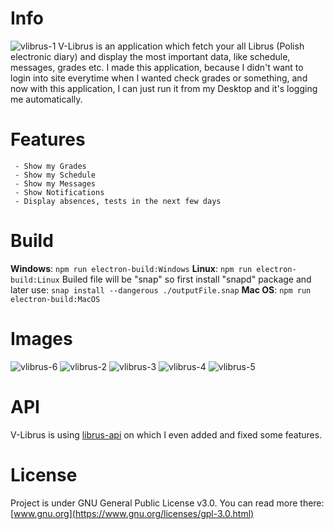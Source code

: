 # Info
![vlibrus-1](https://user-images.githubusercontent.com/36642285/135482947-95098f4e-7c90-4605-94fe-8c29eaaa34b7.png)
V-Librus is an application which fetch your all Librus (Polish electronic diary) and display the most important data, like schedule, messages, grades etc. I made this application, because I didn't want to login into site everytime when I wanted check grades or something, and now with this application, I can just run it from my Desktop and it's logging me automatically.

# Features
```
 - Show my Grades
 - Show my Schedule
 - Show my Messages
 - Show Notifications
 - Display absences, tests in the next few days
```

# Build
<b>Windows</b>: ```npm run electron-build:Windows``` 
<b>Linux</b>: ```npm run electron-build:Linux``` Builed file will be "snap" so first install "snapd" package and later use: ```snap install --dangerous ./outputFile.snap```
<b>Mac OS</b>: ```npm run electron-build:MacOS```

# Images
![vlibrus-6](https://user-images.githubusercontent.com/36642285/135483002-8390ace8-3f78-440b-8251-b7ef4b781cf2.png)
![vlibrus-2](https://user-images.githubusercontent.com/36642285/135483036-f605663a-0e84-4972-994c-f863fc21b568.png)
![vlibrus-3](https://user-images.githubusercontent.com/36642285/135483040-262e580b-2f3c-4b53-aef4-06aa83edf52b.png)
![vlibrus-4](https://user-images.githubusercontent.com/36642285/135483046-8b6b4b82-480b-40a4-9ea4-cd22135208da.png)
![vlibrus-5](https://user-images.githubusercontent.com/36642285/135483056-83b31fed-b356-410e-828c-9fa7a041e811.png)

# API
V-Librus is using [librus-api](https://github.com/Mati365/librus-api) on which I even added and fixed some features.

# License
Project is under GNU General Public License v3.0. You can read more there: [www.gnu.org](https://www.gnu.org/licenses/gpl-3.0.html)